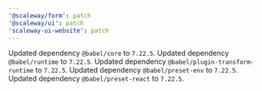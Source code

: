```yaml
---
'@scaleway/form': patch
'@scaleway/ui': patch
'scaleway-ui-website': patch
---
```


Updated dependency `@babel/core` to `7.22.5`.
Updated dependency `@babel/runtime` to `7.22.5`.
Updated dependency `@babel/plugin-transform-runtime` to `7.22.5`.
Updated dependency `@babel/preset-env` to `7.22.5`.
Updated dependency `@babel/preset-react` to `7.22.5`.
